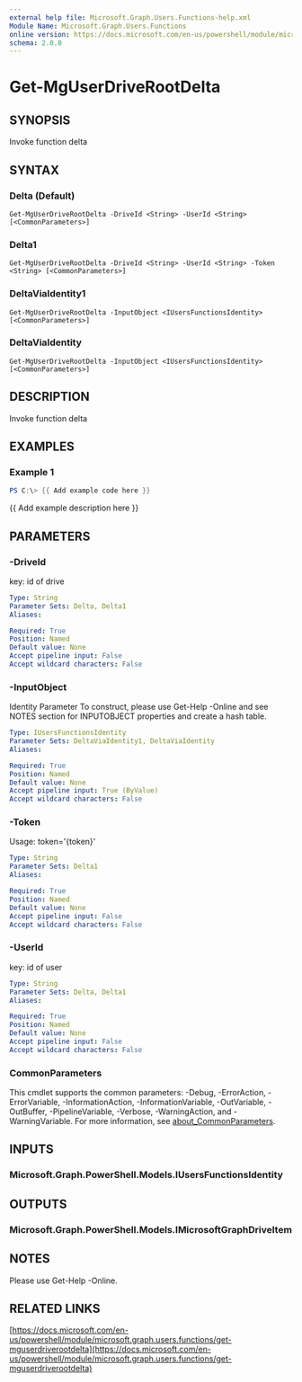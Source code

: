 ```yaml
---
external help file: Microsoft.Graph.Users.Functions-help.xml
Module Name: Microsoft.Graph.Users.Functions
online version: https://docs.microsoft.com/en-us/powershell/module/microsoft.graph.users.functions/get-mguserdriverootdelta
schema: 2.0.0
---
```


# Get-MgUserDriveRootDelta

## SYNOPSIS
Invoke function delta

## SYNTAX

### Delta (Default)
```
Get-MgUserDriveRootDelta -DriveId <String> -UserId <String> [<CommonParameters>]
```

### Delta1
```
Get-MgUserDriveRootDelta -DriveId <String> -UserId <String> -Token <String> [<CommonParameters>]
```

### DeltaViaIdentity1
```
Get-MgUserDriveRootDelta -InputObject <IUsersFunctionsIdentity> [<CommonParameters>]
```

### DeltaViaIdentity
```
Get-MgUserDriveRootDelta -InputObject <IUsersFunctionsIdentity> [<CommonParameters>]
```

## DESCRIPTION
Invoke function delta

## EXAMPLES

### Example 1
```powershell
PS C:\> {{ Add example code here }}
```

{{ Add example description here }}

## PARAMETERS

### -DriveId
key: id of drive

```yaml
Type: String
Parameter Sets: Delta, Delta1
Aliases:

Required: True
Position: Named
Default value: None
Accept pipeline input: False
Accept wildcard characters: False
```

### -InputObject
Identity Parameter
To construct, please use Get-Help -Online and see NOTES section for INPUTOBJECT properties and create a hash table.

```yaml
Type: IUsersFunctionsIdentity
Parameter Sets: DeltaViaIdentity1, DeltaViaIdentity
Aliases:

Required: True
Position: Named
Default value: None
Accept pipeline input: True (ByValue)
Accept wildcard characters: False
```

### -Token
Usage: token='{token}'

```yaml
Type: String
Parameter Sets: Delta1
Aliases:

Required: True
Position: Named
Default value: None
Accept pipeline input: False
Accept wildcard characters: False
```

### -UserId
key: id of user

```yaml
Type: String
Parameter Sets: Delta, Delta1
Aliases:

Required: True
Position: Named
Default value: None
Accept pipeline input: False
Accept wildcard characters: False
```

### CommonParameters
This cmdlet supports the common parameters: -Debug, -ErrorAction, -ErrorVariable, -InformationAction, -InformationVariable, -OutVariable, -OutBuffer, -PipelineVariable, -Verbose, -WarningAction, and -WarningVariable. For more information, see [about_CommonParameters](http://go.microsoft.com/fwlink/?LinkID=113216).

## INPUTS

### Microsoft.Graph.PowerShell.Models.IUsersFunctionsIdentity
## OUTPUTS

### Microsoft.Graph.PowerShell.Models.IMicrosoftGraphDriveItem
## NOTES
Please use Get-Help -Online.

## RELATED LINKS

[https://docs.microsoft.com/en-us/powershell/module/microsoft.graph.users.functions/get-mguserdriverootdelta](https://docs.microsoft.com/en-us/powershell/module/microsoft.graph.users.functions/get-mguserdriverootdelta)

